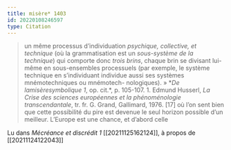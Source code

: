 ```yaml
---
title: misère* 1403
id: 20220108246597
type: Citation
---
```


> un même processus d’individuation *psychique, collective, et technique* (où la grammatisation est un *sous-système de la technique*) qui comporte donc *trois brins*, chaque brin se divisant lui- même en sous-ensembles processuels (par exemple, le système technique en s’individuant individue aussi ses systèmes mnémotechniques ou mnémotech- nologiques). » **De lamisèresymbolique 1*, op. cit.*, p. 105-107. 1. Edmund Husserl, *La Crise des sciences européennes et la phénoménologie transcendantale*, tr. fr. G. Grand, Gallimard, 1976. [17] où l’on sent bien que cette possibilité du pire est devenue le seul horizon possible d’un meilleur. L’Europe est une chance, et d’abord celle

Lu dans *Mécréance et discrédit 1* [[20211125162124]], à propos de [[20211124122043]]